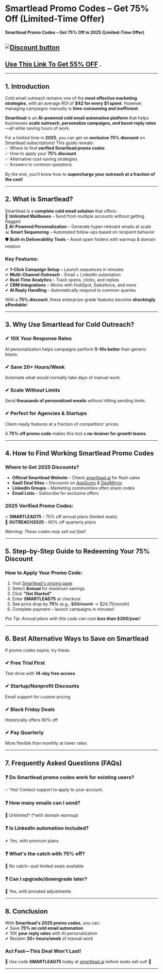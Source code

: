 # Smartlead Promo Codes – Get 75% Off (Limited-Time Offer)
 **Smartlead Promo Codes – Get 75% Off in 2025 (Limited-Time Offer)**


[![Discount button](https://github.com/user-attachments/assets/b429b923-5483-41a1-b3eb-5abb16ff267d)](https://smartlead.ai/?via=abdul-raheem)
---
##  [Use This Link To Get 55% OFF](https://smartlead.ai/?via=abdul-raheem) .

---


## **1. Introduction**  
Cold email outreach remains one of the **most effective marketing strategies**, with an average ROI of **$42 for every $1 spent**. However, managing campaigns manually is **time-consuming and inefficient**.  

**Smartlead** is an **AI-powered cold email automation platform** that helps businesses **scale outreach, personalize campaigns, and boost reply rates**—all while saving hours of work.  

For a limited time in **2025**, you can get an **exclusive 75% discount** on Smartlead subscriptions! This guide reveals:  
✅ Where to find **verified Smartlead promo codes**  
✅ How to apply your **75% discount**  
✅ Alternative cost-saving strategies  
✅ Answers to common questions  

By the end, you'll know how to **supercharge your outreach at a fraction of the cost**!  

---

## **2. What is Smartlead?**  
Smartlead is a **complete cold email solution** that offers:  
📧 **Unlimited Mailboxes** – Send from multiple accounts without getting flagged  
🤖 **AI-Powered Personalization** – Generate hyper-relevant emails at scale  
📊 **Smart Sequencing** – Automated follow-ups based on recipient behavior  
🛡️ **Built-in Deliverability Tools** – Avoid spam folders with warmup & domain rotation  

### **Key Features:**  
✔ **1-Click Campaign Setup** – Launch sequences in minutes  
✔ **Multi-Channel Outreach** – Email + LinkedIn automation  
✔ **Real-Time Analytics** – Track opens, clicks, and replies  
✔ **CRM Integrations** – Works with HubSpot, Salesforce, and more  
✔ **AI Reply Handling** – Automatically respond to common queries  

With a **75% discount**, these enterprise-grade features become **shockingly affordable**!  

---

## **3. Why Use Smartlead for Cold Outreach?**  

### **✔ 10X Your Response Rates**  
AI personalization helps campaigns perform **5-10x better** than generic blasts.  

### **✔ Save 20+ Hours/Week**  
Automate what would normally take days of manual work.  

### **✔ Scale Without Limits**  
Send **thousands of personalized emails** without hitting sending limits.  

### **✔ Perfect for Agencies & Startups**  
Client-ready features at a fraction of competitors' prices.  

A **75% off promo code** makes this tool a **no-brainer for growth teams**.  

---

## **4. How to Find Working Smartlead Promo Codes**  

### **Where to Get 2025 Discounts?**  
- **Official Smartlead Website** – Check [smartlead.ai](https://smartlead.ai) for flash sales  
- **SaaS Deal Sites** – Discounts on [AppSumo](https://appsumo.com) & [DealMirror](https://dealmirror.com)  
- **LinkedIn Groups** – Marketing communities often share codes  
- **Email Lists** – Subscribe for exclusive offers  

### **2025 Verified Promo Codes:**  
🔥 **SMARTLEAD75** – 75% off annual plans (limited seats)  
🚀 **OUTREACH2025** – 60% off quarterly plans  

*Warning: These codes may sell out fast!*

---

## **5. Step-by-Step Guide to Redeeming Your 75% Discount**  

### **How to Apply Your Promo Code:**  
1. Visit [Smartlead's pricing page](https://smartlead.ai/pricing)  
2. Select **Annual** for maximum savings  
3. Click **"Get Started"**  
4. Enter **SMARTLEAD75** at checkout  
5. See price drop by **75%** (e.g., ~~$99/month~~ → $24.75/month)  
6. Complete payment – launch campaigns in minutes!  

*Pro Tip: Annual plans with this code can cost **less than $300/year**!*

---

## **6. Best Alternative Ways to Save on Smartlead**  

If promo codes expire, try these:  

### **✔ Free Trial First**  
Test drive with **14-day free access**  

### **✔ Startup/Nonprofit Discounts**  
Email support for custom pricing  

### **✔ Black Friday Deals**  
Historically offers 80% off  

### **✔ Pay Quarterly**  
More flexible than monthly at lower rates  

---

## **7. Frequently Asked Questions (FAQs)**  

### **❓ Do Smartlead promo codes work for existing users?**  
✅ Yes! Contact support to apply to your account.  

### **❓ How many emails can I send?**  
📨 Unlimited* (*with domain warmup)  

### **❓ Is LinkedIn automation included?**  
✔ Yes, with premium plans  

### **❓ What's the catch with 75% off?**  
🎁 No catch—just limited seats available  

### **❓ Can I upgrade/downgrade later?**  
🔄 Yes, with prorated adjustments  

---

## **8. Conclusion**  

With **Smartlead's 2025 promo codes**, you can:  
✔ Save **75% on cold email automation**  
✔ 10X **your reply rates** with AI personalization  
✔ Reclaim **20+ hours/week** of manual work  

### **Act Fast—This Deal Won't Last!**  
💸 Use code **SMARTLEAD75** today at [smartlead.ai](https://smartlead.ai) before seats sell out! 💸  

---
